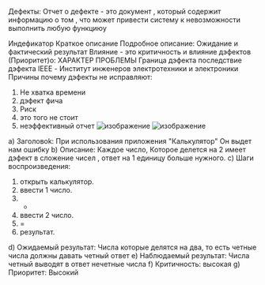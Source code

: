 Дефекты:
Отчет о дефекте - это документ , который содержит информацию о том , что может привести систему к невозможности выполнить любую функциюу

Индефикатор
Краткое описание
Подробное описаниe:
Ожидание и фактический результат
Влияние - это критичность и влияние дэфектов (Приоритет)о:
ХАРАКТЕР ПРОБЛЕМЫ 
Граница дэфекта 
последствие дэфекта
IEEE - Институт инженеров электротехники и электроники
Причины почему дэфекты не исправляют:
1) Не хватка времени
2) дэфект фича
3) Риск
4) это того не стоит
5) неэффективный отчет
![изображение](https://github.com/Hottabik/6semestr/assets/113089655/2efd8585-817a-468d-8dd9-b16877cec713)
![изображение](https://github.com/Hottabik/6semestr/assets/113089655/b6bda7b3-eeeb-4040-9152-febc3282be31)

a)  Заголовоk:
При использования приложения "Калькулятор" Он выдет нам ошибку
b)  Описание:
Каждое число, Которое делется на 2 имеет дэфект в сложение чисел , ответ на 1 единицу больше нужного.
c) Шаги воспроизведения:
1) открыть калькулятор.
2) ввести 1 число.
3) +
4) ввести 2 число.
5) =
6) результат.
 
  
  d) Ожидаемый результат: Числа которые делятся на два, то есть четные числа должны давать четный ответ
 e) Наблюдаемый результат: Числа четный выводят в ответ нечетные числа
 f)  Критичность: высокая
  g) Приоритет: Высокий
